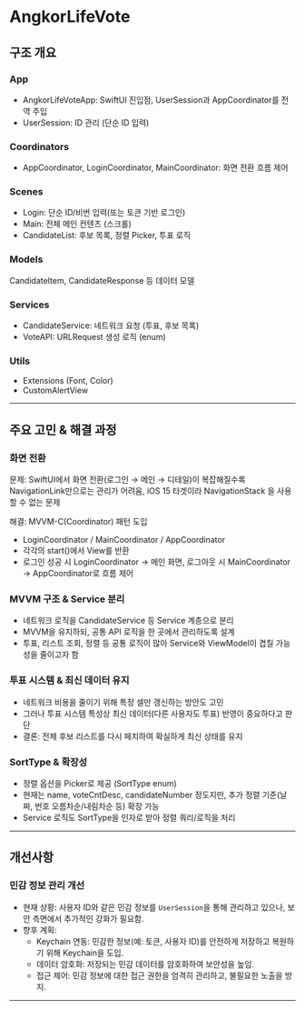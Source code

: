 # AngkorLifeVote

## 구조 개요

### App
- AngkorLifeVoteApp: SwiftUI 진입점, UserSession과 AppCoordinator를 전역 주입
- UserSession: ID 관리 (단순 ID 입력)
  
### Coordinators
- AppCoordinator, LoginCoordinator, MainCoordinator: 화면 전환 흐름 제어

### Scenes

- Login: 단순 ID/비번 입력(또는 토큰 기반 로그인)
- Main: 전체 메인 컨텐츠 (스크롤)
- CandidateList: 후보 목록, 정렬 Picker, 투표 로직

### Models
CandidateItem, CandidateResponse 등 데이터 모델

### Services
- CandidateService: 네트워크 요청 (투표, 후보 목록)
- VoteAPI: URLRequest 생성 로직 (enum)
  
### Utils
- Extensions (Font, Color)
- CustomAlertView

--- 

## 주요 고민 & 해결 과정

### 화면 전환 
문제: SwiftUI에서 화면 전환(로그인 → 메인 → 디테일)이 복잡해질수록 NavigationLink만으로는 관리가 어려움, iOS 15 타겟이라 NavigationStack 을 사용할 수 없는 문제

해결: MVVM-C(Coordinator) 패턴 도입
- LoginCoordinator / MainCoordinator / AppCoordinator
- 각각의 start()에서 View를 반환
- 로그인 성공 시 LoginCoordinator → 메인 화면, 로그아웃 시 MainCoordinator → AppCoordinator로 흐름 제어

### MVVM 구조 & Service 분리 
- 네트워크 로직을 CandidateService 등 Service 계층으로 분리
- MVVM을 유지하되, 공통 API 로직을 한 곳에서 관리하도록 설계
- 투표, 리스트 조회, 정렬 등 공통 로직이 많아 Service와 ViewModel이 겹칠 가능성을 줄이고자 함

### 투표 시스템 & 최신 데이터 유지
- 네트워크 비용을 줄이기 위해 특정 셀만 갱신하는 방안도 고민
- 그러나 투표 시스템 특성상 최신 데이터(다른 사용자도 투표) 반영이 중요하다고 판단
- 결론: 전체 후보 리스트를 다시 페치하여 확실하게 최신 상태를 유지

### SortType & 확장성
- 정렬 옵션을 Picker로 제공 (SortType enum)
- 현재는 name, voteCntDesc, candidateNumber 정도지만, 추가 정렬 기준(날짜, 번호 오름차순/내림차순 등) 확장 가능
- Service 로직도 SortType을 인자로 받아 정렬 쿼리/로직을 처리

--- 

## 개선사항 
### 민감 정보 관리 개선

- 현재 상황: 사용자 ID와 같은 민감 정보를 `UserSession`을 통해 관리하고 있으나, 보안 측면에서 추가적인 강화가 필요함.
- 향후 계획:
  - Keychain 연동: 민감한 정보(예: 토큰, 사용자 ID)를 안전하게 저장하고 복원하기 위해 Keychain을 도입.
  - 데이터 암호화: 저장되는 민감 데이터를 암호화하여 보안성을 높임.
  - 접근 제어: 민감 정보에 대한 접근 권한을 엄격히 관리하고, 불필요한 노출을 방지.
---
